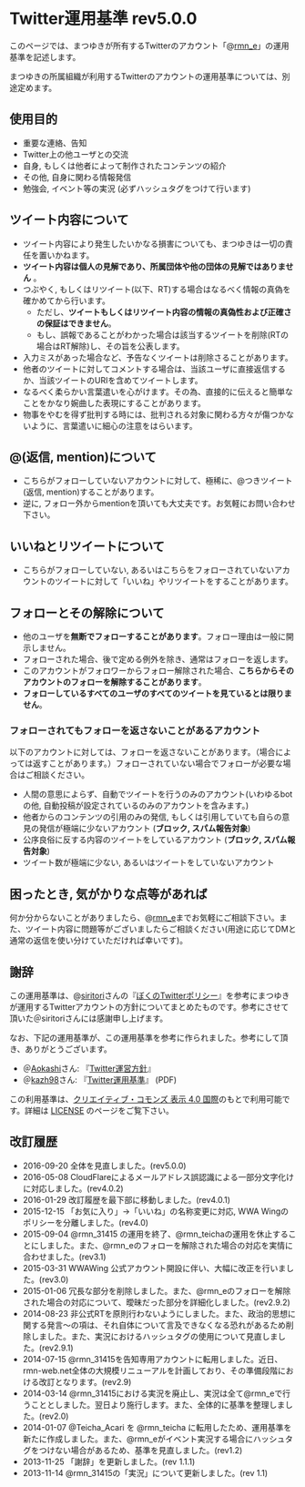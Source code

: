 # Twitter運用基準 rev5.0.0

このページでは、まつゆきが所有するTwitterのアカウント「@[rmn_e](http://twitter.com/rmn_e)」の運用基準を記述します。

まつゆきの所属組織が利用するTwitterのアカウントの運用基準については、別途定めます。

## 使用目的
- 重要な連絡、告知
- Twitter上の他ユーザとの交流
- 自身, もしくは他者によって制作されたコンテンツの紹介
- その他, 自身に関わる情報発信
- 勉強会, イベント等の実況 (必ずハッシュタグをつけて行います)

## ツイート内容について
- ツイート内容により発生したいかなる損害についても、まつゆきは一切の責任を置いかねます。
- **ツイート内容は個人の見解であり、所属団体や他の団体の見解ではありません** 。
- つぶやく, もしくはリツイート(以下、RT)する場合はなるべく情報の真偽を確かめてから行います。
  - ただし、**ツイートもしくはリツイート内容の情報の真偽性および正確さの保証はできません**。
  - もし、誤報であることがわかった場合は該当するツイートを削除(RTの場合はRT解除)し、その旨を公表します。
- 入力ミスがあった場合など、予告なくツイートは削除さることがあります。
- 他者のツイートに対してコメントする場合は、当該ユーザに直接返信するか、当該ツイートのURIを含めてツイートします。
- なるべく柔らかい言葉遣いを心がけます。その為、直接的に伝えると簡単なことをかなり婉曲した表現にすることがあります。
- 物事をやむを得ず批判する時には、批判される対象に関わる方々が傷つかないように、言葉遣いに細心の注意をはらいます。

## @(返信, mention)について
- こちらがフォローしていないアカウントに対して、極稀に、@つきツイート(返信, mention)することがあります。
- 逆に, フォロー外からmentionを頂いても大丈夫です。お気軽にお問い合わせ下さい。

## いいねとリツイートについて
- こちらがフォローしていない, あるいはこちらをフォローされていないアカウントのツイートに対して「いいね」やリツイートをすることがあります。

## フォローとその解除について
- 他のユーザを**無断でフォローすることがあります**。フォロー理由は一般に開示しません。
- フォローされた場合、後で定める例外を除き、通常はフォローを返します。
- このアカウントがフォロワーからフォロー解除された場合、**こちらからそのアカウントのフォローを解除することがあります**。
- **フォローしているすべてのユーザのすべてのツイートを見ているとは限りません**。

### フォローされてもフォローを返さないことがあるアカウント
以下のアカウントに対しては、フォローを返さないことがあります。（場合によっては返すことがあります。）フォローされていない場合でフォローが必要な場合はご相談ください。

- 人間の意思によらず、自動でツイートを行うのみのアカウント(いわゆるbotの他, 自動投稿が設定されているのみのアカウントを含みます。)
- 他者からのコンテンツの引用のみの発信, もしくは引用していても自らの意見の発信が極端に少ないアカウント (**ブロック, スパム報告対象**)
- 公序良俗に反する内容のツイートをしているアカウント (**ブロック, スパム報告対象**)
- ツイート数が極端に少ない, あるいはツイートをしていないアカウント

## 困ったとき, 気がかりな点等があれば
何か分からないことがありましたら、@[rmn_e](http://twitter.com/rmn_e)までお気軽にご相談下さい。また、ツイート内容に問題等がございましたらご相談ください(用途に応じてDMと通常の返信を使い分けていただければ幸いです)。

## 謝辞
この運用基準は、@[siritori](http://twitter.com/siritori)さんの『[ぼくのTwitterポリシー](http://d.hatena.ne.jp/siritori/20110307/1299484057)』を参考にまつゆきが運用するTwitterアカウントの方針についてまとめたものです。参考にさせて頂いた＠siritoriさんには感謝申し上げます。

なお、下記の運用基準が、この運用基準を参考に作られました。参考にして頂き、ありがとうございます。

- ＠[Aokashi](http://twitter.com/Aokashi)さん: 『[Twitter運営方針](http://www.aokashi.net/about/twitter.html)』
- ＠[kazh98](http://twitter.com/kazh98)さん:
『[Twitter運用基準](http://risa.arnip.org/arts/20160522.pdf)』 (PDF)

この利用基準は、[クリエイティブ・コモンズ 表示 4.0 国際](https://creativecommons.org/licenses/by/4.0/deed.ja)のもとで利用可能です。詳細は
[LICENSE](http://rmn-web.net/page/license/) のページをご覧下さい。

## 改訂履歴
- 2016-09-20 全体を見直しました。(rev5.0.0)
- 2016-05-08 CloudFlareによるメールアドレス誤認識による一部分文字化けに対応しました。(rev4.0.2)
- 2016-01-29 改訂履歴を最下部に移動しました。(rev4.0.1)
- 2015-12-15 「お気に入り」→「いいね」の名称変更に対応, WWA Wingのポリシーを分離しました。(rev4.0)
- 2015-09-04 @rmn_31415 の運用を終了、@rmn_teichaの運用を休止することにしました。また、@rmn_eのフォローを解除された場合の対応を実情に合わせました。(rev3.1)
- 2015-03-31 WWAWing 公式アカウント開設に伴い、大幅に改正を行いました。(rev3.0)
- 2015-01-06 冗長な部分を削除しました。また、@rmn_eのフォローを解除された場合の対応について、曖昧だった部分を詳細化しました。(rev2.9.2)
- 2014-08-23 非公式RTを原則行わないようにしました。また、政治的思想に関する発言〜の項は、それ自体について言及できなくなる恐れがあるため削除しました。また、実況におけるハッシュタグの使用について見直しました。(rev2.9.1)
- 2014-07-15 @rmn_31415を告知専用アカウントに転用しました。近日、rmn-web.net全体の大規模リニューアルを計画しており、その準備段階における改訂となります。(rev2.9)
- 2014-03-14 @rmn_31415における実況を廃止し、実況は全て@rmn_eで行うこととしました。翌日より施行します。また、全体的に基準を整理しました。(rev2.0)
- 2014-01-07 @Teicha_Acari を @rmn_teicha に転用したため、運用基準を新たに作成しました。また、@rmn_eがイベント実況する場合にハッシュタグをつけない場合があるため、基準を見直しました。(rev1.2)
- 2013-11-25 「謝辞」を更新しました。(rev 1.1.1)
- 2013-11-14 @rmn_31415の「実況」について更新しました。(rev 1.1)

